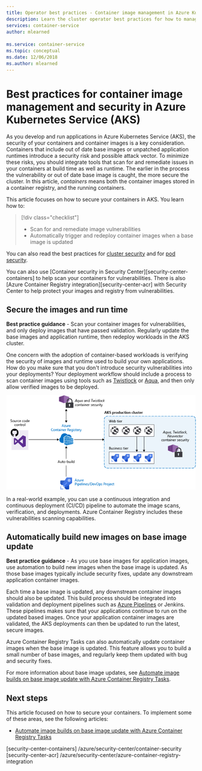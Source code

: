 ```yaml
---
title: Operator best practices - Container image management in Azure Kubernetes Services (AKS)
description: Learn the cluster operator best practices for how to manage and secure container images in Azure Kubernetes Service (AKS)
services: container-service
author: mlearned

ms.service: container-service
ms.topic: conceptual
ms.date: 12/06/2018
ms.author: mlearned
---
```


# Best practices for container image management and security in Azure Kubernetes Service (AKS)

As you develop and run applications in Azure Kubernetes Service (AKS), the security of your containers and container images is a key consideration. Containers that include out of date base images or unpatched application runtimes introduce a security risk and possible attack vector. To minimize these risks, you should integrate tools that scan for and remediate issues in your containers at build time as well as runtime. The earlier in the process the vulnerability or out of date base image is caught, the more secure the cluster. In this article, *containers* means both the container images stored in a container registry, and the running containers.

This article focuses on how to secure your containers in AKS. You learn how to:

> [!div class="checklist"]
> * Scan for and remediate image vulnerabilities
> * Automatically trigger and redeploy container images when a base image is updated

You can also read the best practices for [cluster security][best-practices-cluster-security] and for [pod security][best-practices-pod-security].

You can also use [Container security in Security Center][security-center-containers] to help scan your containers for vulnerabilities.  There is also [Azure Container Registry integration][security-center-acr] with Security Center to help protect your images and registry from vulnerabilities.

## Secure the images and run time

**Best practice guidance** - Scan your container images for vulnerabilities, and only deploy images that have passed validation. Regularly update the base images and application runtime, then redeploy workloads in the AKS cluster.

One concern with the adoption of container-based workloads is verifying the security of images and runtime used to build your own applications. How do you make sure that you don't introduce security vulnerabilities into your deployments? Your deployment workflow should include a process to scan container images using tools such as [Twistlock][twistlock] or [Aqua][aqua], and then only allow verified images to be deployed.

![Scan and remediate container images, validate, and deploy](media/operator-best-practices-container-security/scan-container-images-simplified.png)

In a real-world example, you can use a continuous integration and continuous deployment (CI/CD) pipeline to automate the image scans, verification, and deployments. Azure Container Registry includes these vulnerabilities scanning capabilities.

## Automatically build new images on base image update

**Best practice guidance** - As you use base images for application images, use automation to build new images when the base image is updated. As those base images typically include security fixes, update any downstream application container images.

Each time a base image is updated, any downstream container images should also be updated. This build process should be integrated into validation and deployment pipelines such as [Azure Pipelines][azure-pipelines] or Jenkins. These pipelines makes sure that your applications continue to run on the updated based images. Once your application container images are validated, the AKS deployments can then be updated to run the latest, secure images.

Azure Container Registry Tasks can also automatically update container images when the base image is updated. This feature allows you to build a small number of base images, and regularly keep them updated with bug and security fixes.

For more information about base image updates, see [Automate image builds on base image update with Azure Container Registry Tasks][acr-base-image-update].

## Next steps

This article focused on how to secure your containers. To implement some of these areas, see the following articles:

* [Automate image builds on base image update with Azure Container Registry Tasks][acr-base-image-update]

<!-- EXTERNAL LINKS -->
[azure-pipelines]: /azure/devops/pipelines/?view=vsts
[twistlock]: https://www.twistlock.com/
[aqua]: https://www.aquasec.com/

<!-- INTERNAL LINKS -->
[best-practices-cluster-security]: operator-best-practices-cluster-security.md
[best-practices-pod-security]: developer-best-practices-pod-security.md
[acr-base-image-update]: ../container-registry/container-registry-tutorial-base-image-update.md
[security-center-containers] /azure/security-center/container-security
[security-center-acr] /azure/security-center/azure-container-registry-integration